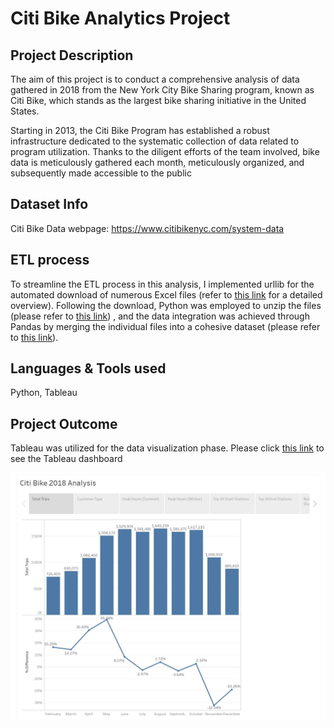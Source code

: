 # Citi Bike Analytics Project

## Project Description

The aim of this project is to conduct a comprehensive analysis of data gathered in 2018 from the New York City Bike Sharing program, known as Citi Bike, which stands as the largest bike sharing initiative in the United States.

Starting in 2013, the Citi Bike Program has established a robust infrastructure dedicated to the systematic collection of data related to program utilization. Thanks to the diligent efforts of the team involved, bike data is meticulously gathered each month, meticulously organized, and subsequently made accessible to the public

## Dataset Info

Citi Bike Data webpage: https://www.citibikenyc.com/system-data

## ETL process

To streamline the ETL process in this analysis, I implemented urllib for the automated download of numerous Excel files (refer to [this link](https://github.com/jwoh1323/Citi-Bike-Analytics-Project/blob/a43f046b56c8bd6b4bb12e1dbac44501882f0683/app.py) for a detailed overview). Following the download, Python was employed to unzip the files (please refer to [this link](https://github.com/jwoh1323/Citi-Bike-Analytics-Project/blob/a43f046b56c8bd6b4bb12e1dbac44501882f0683/unzip_files.ipynb)) , and the data integration was achieved through Pandas by merging the individual files into a cohesive dataset (please refer to [this link](https://github.com/jwoh1323/Citi-Bike-Analytics-Project/blob/a43f046b56c8bd6b4bb12e1dbac44501882f0683/merge_rawdata.ipynb)).

## Languages & Tools used 

Python, Tableau

## Project Outcome

Tableau was utilized for the data visualization phase.
Please click [this link](https://jwoh1323.github.io/Mapping-Web-Project/) to see the Tableau dashboard

![alt text](https://github.com/jwoh1323/Citi-Bike-Analytics-Project/blob/a0229fedbdffc0f2705dd48ced4b321b208d3690/pro1.jpg) 
